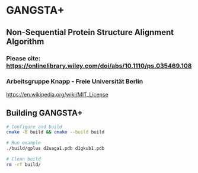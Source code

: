 # GANGSTA+
## Non-Sequential Protein Structure Alignment Algorithm
### Please cite: https://onlinelibrary.wiley.com/doi/abs/10.1110/ps.035469.108
### Arbeitsgruppe Knapp - Freie Universität Berlin

https://en.wikipedia.org/wiki/MIT_License

## Building GANGSTA+

```bash
# Configure and build
cmake -B build && cmake --build build

# Run example
./build/gplus d2uaga1.pdb d1gkub1.pdb

# Clean build
rm -rf build/
```